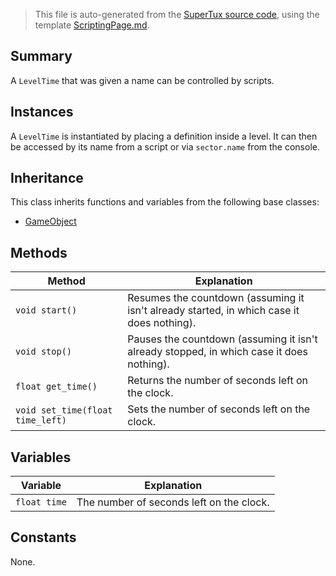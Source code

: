 > This file is auto-generated from the [SuperTux source code](https://github.com/SuperTux/supertux/tree/master/src), using the template [ScriptingPage.md](https://github.com/SuperTux/wiki/tree/master/templates/ScriptingPage.md).

Summary
-------

A `LevelTime` that was given a name can be controlled by scripts.

Instances
--------

A `LevelTime` is instantiated by placing a definition inside a level. It can then be accessed by its name from a script or via `sector.name` from the console. 

Inheritance
--------

This class inherits functions and variables from the following base classes:
* [GameObject](https://github.com/SuperTux/supertux/wiki/ScriptingGameObject)


Methods
-------

Method | Explanation
-------|-------
`void start()` | Resumes the countdown (assuming it isn't already started, in which case it does nothing).
`void stop()` | Pauses the countdown (assuming it isn't already stopped, in which case it does nothing).
`float get_time()` | Returns the number of seconds left on the clock.
`void set_time(float time_left)` | Sets the number of seconds left on the clock.


Variables
---------

Variable | Explanation
---------|---------
`float time` | The number of seconds left on the clock.


Constants
---------

None.
